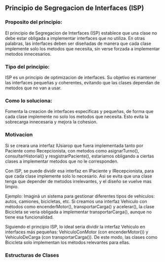## Principio de Segregacion de Interfaces (ISP)

### Proposito del principio:
El principio de Segregacion de Interfaces (ISP) establece que una clase no debe estar obligada a implementar interfaces que no utiliza. En otras palabras, las interfaces deben ser diseñadas de manera que cada clase implemente solo los metodos que necesita, sin verse forzada a implementar metodos innecesarios.

### Tipo del principio:
ISP es un principio de optimizacion de interfaces. Su objetivo es mantener las interfaces pequeñas y coherentes, evitando que las clases dependan de metodos que no van a usar.

### Como lo soluciona:
Fomenta la creacion de interfaces especificas y pequeñas, de forma que cada clase implemente no solo los metodos que necesita. Esto evita la sobrecarga innecesaria y mejora la cohesion.

### Motivacion
Si se creara una interfaz IUsiarop que fuera implementada tanto por Paciente como Recepcionista, con metodos  como asignarTurno(), consultarHistorial() y resgistrarPaciente(), estariamos obligando a ciertas clases a implementar metodos que no le corresponden.

Con ISP, se puede dividir esa interfaz en IPaciente y IRecepcionista, para que cada clase implemente solo lo necesario. Asi se evita que una clase tenga que depender de metodos irrelevantes, y el diseño se vuelve mas limpio.

Ejemplo: Imaginá un sistema para gestionar diferentes tipos de vehículos: autos, camiones, bicicletas, etc. Si creamos una interfaz Vehiculo con métodos como encenderMotor(), transportarCarga() y acelerar(), la clase Bicicleta se vería obligada a implementar transportarCarga(), aunque no tiene esa funcionalidad.

Siguiendo el principio ISP, lo ideal sería dividir la interfaz Vehiculo en interfaces más pequeñas: VehiculoConMotor (con encenderMotor()) y VehiculoDeCarga (con transportarCarga()). De este modo, las clases como Bicicleta solo implementan los métodos relevantes para ellas.
### Estructuras de Clases
